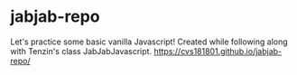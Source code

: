 # jabjab-repo
Let's practice some basic vanilla Javascript!
Created while following along with Tenzin's class JabJabJavascript.
https://cvs181801.github.io/jabjab-repo/
